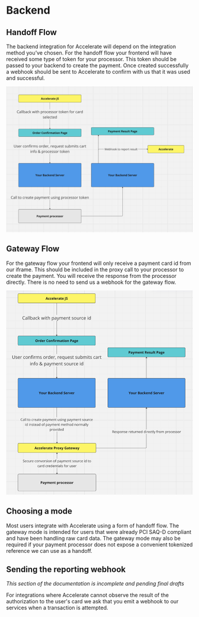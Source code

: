 # Backend

## Handoff Flow

The backend integration for Accelerate will depend on the integration method you’ve chosen. For the handoff flow your frontend will have received some type of token for your processor. This token should be passed to your backend to create the payment. Once created successfully a webhook should be sent to Accelerate to confirm with us that it was used and successful.

![Handoff flow](handoff_detail.png)

## Gateway Flow

For the gateway flow your frontend will only receive a payment card id from our iframe. This should be included in the proxy call to your processor to create the payment. You will receive the response from the processor directly. There is no need to send us a webhook for the gateway flow.

![Gateway flow](gateway_detail.png)

## Choosing a mode

Most users integrate with Accelerate using a form of handoff flow. The gateway mode is intended for users that were already PCI SAQ-D compliant and have been handling raw card data. The gateway mode may also be required if your payment processor does not expose a convenient tokenized reference we can use as a handoff.

## Sending the reporting webhook

_This section of the documentation is incomplete and pending final drafts_

For integrations where Accelerate cannot observe the result of the authorization to the user's card we ask that you emit a webhook to our services when a transaction is attempted.
